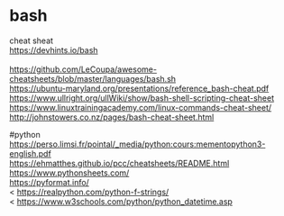 # bash
cheat sheat<br>
https://devhints.io/bash<br> <br>
https://github.com/LeCoupa/awesome-cheatsheets/blob/master/languages/bash.sh <br>
https://ubuntu-maryland.org/presentations/reference_bash-cheat.pdf <br>
https://www.ullright.org/ullWiki/show/bash-shell-scripting-cheat-sheet <br>
https://www.linuxtrainingacademy.com/linux-commands-cheat-sheet/ <br>
http://johnstowers.co.nz/pages/bash-cheat-sheet.html <br>


#python
https://perso.limsi.fr/pointal/_media/python:cours:mementopython3-english.pdf<br>
https://ehmatthes.github.io/pcc/cheatsheets/README.html <br>
https://www.pythonsheets.com/ <br>
https://pyformat.info/ <br> <
https://realpython.com/python-f-strings/ <br> <
https://www.w3schools.com/python/python_datetime.asp <br>



